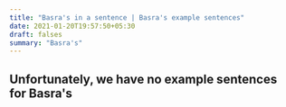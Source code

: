 ```yaml
---
title: "Basra's in a sentence | Basra's example sentences"
date: 2021-01-20T19:57:50+05:30
draft: falses
summary: "Basra's"
---
```

## Unfortunately, we have no example sentences for Basra's                 
